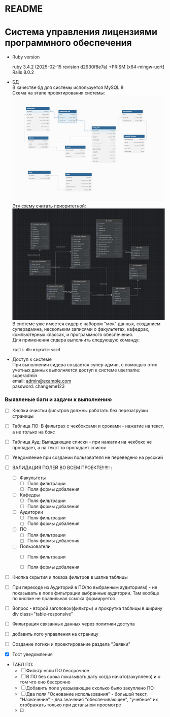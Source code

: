 # README
# Система управления лицензиями программного обеспечения

* Ruby version

  ruby 3.4.2 (2025-02-15 revision d2930f8e7a) +PRISM [x64-mingw-ucrt]
  Rails 8.0.2



* БД  
В качестве бд для системы используется MySQL 8  
Схема на этапе проектирования системы:
![схема данных учет ПО.png](%D1%81%D1%85%D0%B5%D0%BC%D0%B0%20%D0%B4%D0%B0%D0%BD%D0%BD%D1%8B%D1%85%20%D1%83%D1%87%D0%B5%D1%82%20%D0%9F%D0%9E.png)
Эту схему считать приоритетной:
![схема бд.png](%D1%81%D1%85%D0%B5%D0%BC%D0%B0%20%D0%B1%D0%B4.png)
В системе уже имеется сидер с набором "мок" данных, 
созданием суперадмина, нескольким записями о факультетах, кафедрах, компьютерных классах, и программного обеспечения.  
Для применения сидера выполнить следующую команду:

      rails db:migrate:seed

* Доступ к системе  
  При выполнении сидера создается супер админ, с помощью этих учетных данных выполняется доступ к системе
        username: superadmin  
        email: admin@example.com  
        password: changeme123  



### Выявленые баги и задачи к выполнению

- [ ] Кнопки очистки фильтров должны работать без перезагрузки страницы 
- [ ] Таблица ПО: В фильтрах с чекбоксами и сроками - нажатие на текст, а не только на бокс
- [ ] Таблица Ауд: Выпадающие списки - при нажатии на чекбокс не пропадает, а на текст то пропадает список
- [ ] Уведомление при создании пользователя не переведено на русский
- [ ] ВАЛИДАЦИЯ ПОЛЕЙ ВО ВСЕМ ПРОЕКТЕ!!!!!! :  
    - [ ] Факультеты
      - [ ] Поля фильтрации
      - [ ] Поля формы добаления  
      
    - [ ] Кафедры
        - [ ] Поля фильтрации
        - [ ] Поля формы добаления  
      
    - [ ] Аудитории
      - [ ] Поля фильтрации
      - [ ] Поля формы добаления
      
    - [ ] ПО
      - [ ] Поля фильтрации
      - [ ] Поля формы добаления  
      
    - [ ] Пользователи
        - [ ] Поля фильтрации
        - [ ] Поля формы добаления


- [ ] Кнопка скрытия и показа фильтров в шапке таблицы
- [ ] При переходе из Аудиторий в ПО(по выбранным аудиториям) - не показывать в поле фильтрации выбранные аудитории. Там вообще по кнопке не правильная ссылка формируется
- [ ] Вопрос - второй заголовок(фильтры) и прокрутка таблицы в ширину div class="table-responsive"
- [ ] Фильтрация связанных данных через политики доступа

- [ ] добавить лого управления на страницу
- [ ] Создание логики и проектирование раздела "Заявки"
- [X] Тост уведомления
  

* ТАБЛ ПО:  
  - [ ] Фильтр если ПО бессрочное
  - [ ]  В ПО без срока показывать дату когда начато(закуплено) и о том что оно бессрочно
  - [ ] Добавить поле указывающее сколько было закуплено ПО
  - [ ] Два поля "Основание использования" - большой текст, "Назначение" - два значения "обеспечивающее", "учебное" их отображать только при детальном просмотре
  - [ ] 